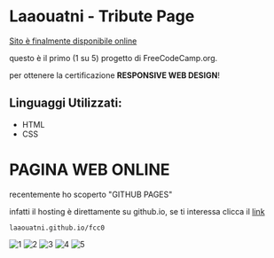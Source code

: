 # Laaouatni - Tribute Page
[Sito è finalmente disponibile online][1]

questo è il primo (1 su 5) progetto di FreeCodeCamp.org.

per ottenere la certificazione **RESPONSIVE WEB DESIGN**!

## Linguaggi Utilizzati:

- HTML
- CSS

# PAGINA WEB ONLINE

recentemente ho scoperto "GITHUB PAGES"

infatti il hosting è direttamente su github.io, se ti interessa clicca il [link][1]

```laaouatni.github.io/fcc0```

![1](https://user-images.githubusercontent.com/87947051/146673010-6e421fc8-0eaf-4476-9db4-30f9791c1497.png)
![2](https://user-images.githubusercontent.com/87947051/146673015-ac117cca-209b-4d21-89fa-e7d0a886966e.png)
![3](https://user-images.githubusercontent.com/87947051/146673012-214d0246-d7f7-4cc7-a824-163f8cb29f30.png)
![4](https://user-images.githubusercontent.com/87947051/146673014-8499f22b-bc15-4459-bf94-622c606d44b4.png)
![5](https://user-images.githubusercontent.com/87947051/146673013-3817396f-d2ee-4958-bd3f-9b3514eb155a.png)

[1]: https://laaouatni.github.io/fcc0/
